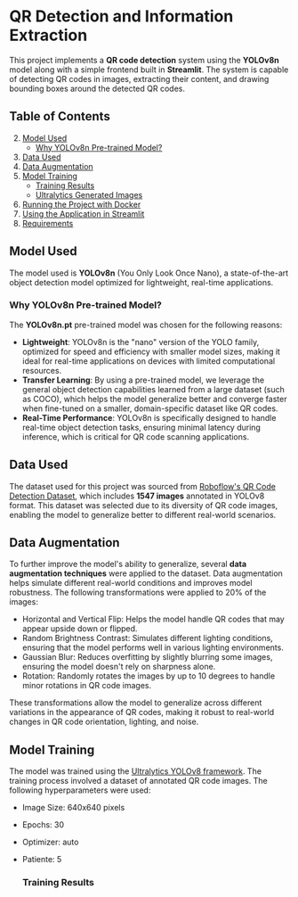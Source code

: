 # QR Detection and Information Extraction

This project implements a **QR code detection** system using the **YOLOv8n** model along with a simple frontend built in **Streamlit**. The system is capable of detecting QR codes in images, extracting their content, and drawing bounding boxes around the detected QR codes.

## Table of Contents

2. [Model Used](#model-used)
   - [Why YOLOv8n Pre-trained Model?](#why-yolov8n-pre-trained-model)
3. [Data Used](#data-used)
4. [Data Augmentation](#data-augmentation)
5. [Model Training](#model-training)
   - [Training Results](#training-results)
   - [Ultralytics Generated Images](#ultralytics-generated-images)
6. [Running the Project with Docker](#running-the-project-with-docker)
7. [Using the Application in Streamlit](#using-the-application-in-streamlit)
8. [Requirements](#requirements)

## Model Used

The model used is **YOLOv8n** (You Only Look Once Nano), a state-of-the-art object detection model optimized for lightweight, real-time applications. 

### Why YOLOv8n Pre-trained Model?

The **YOLOv8n.pt** pre-trained model was chosen for the following reasons:

- **Lightweight**: YOLOv8n is the "nano" version of the YOLO family, optimized for speed and efficiency with smaller model sizes, making it ideal for real-time applications on devices with limited computational resources.
- **Transfer Learning**: By using a pre-trained model, we leverage the general object detection capabilities learned from a large dataset (such as COCO), which helps the model generalize better and converge faster when fine-tuned on a smaller, domain-specific dataset like QR codes.
- **Real-Time Performance**: YOLOv8n is specifically designed to handle real-time object detection tasks, ensuring minimal latency during inference, which is critical for QR code scanning applications.

## Data Used

The dataset used for this project was sourced from [Roboflow's QR Code Detection Dataset](https://universe.roboflow.com/qr-lmsul/qr-code-detection-jz2e3/dataset/2), which includes **1547 images** annotated in YOLOv8 format. This dataset was selected due to its diversity of QR code images, enabling the model to generalize better to different real-world scenarios.

## Data Augmentation

To further improve the model's ability to generalize, several **data augmentation techniques** were applied to the dataset. Data augmentation helps simulate different real-world conditions and improves model robustness. The following transformations were applied to 20% of the images:

- Horizontal and Vertical Flip: Helps the model handle QR codes that may appear upside down or flipped.
- Random Brightness Contrast: Simulates different lighting conditions, ensuring that the model performs well in various lighting environments.
- Gaussian Blur: Reduces overfitting by slightly blurring some images, ensuring the model doesn't rely on sharpness alone.
- Rotation: Randomly rotates the images by up to 10 degrees to handle minor rotations in QR code images.

These transformations allow the model to generalize across different variations in the appearance of QR codes, making it robust to real-world changes in QR code orientation, lighting, and noise.

## Model Training
The model was trained using the [Ultralytics YOLOv8 framework](https://www.ultralytics.com/es). The training process involved a dataset of annotated QR code images. The following hyperparameters were used:

- Image Size: 640x640 pixels
- Epochs: 30
- Optimizer: auto
- Patiente: 5

  ### Training Results


